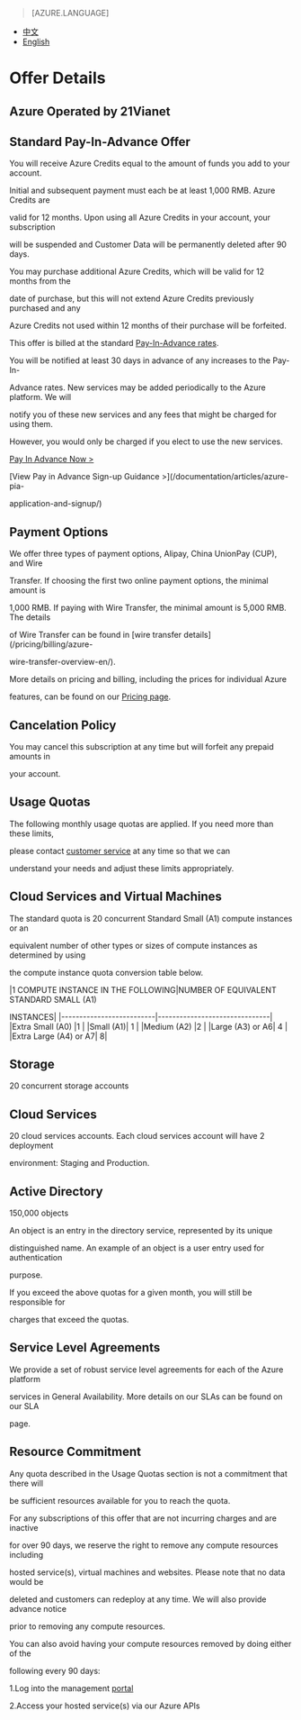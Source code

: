 <properties
	pageTitle="Offer Details"
    description="Offer Details - Standard Pay-In-Advance Offer"
    services=""
    documentationCenter=""
    authors=""
    manager=""
    editor=""
    tags=""/>

<tags ms.service="legal-en" ms.date="" wacn.date="" wacn.lang="en"/>

> [AZURE.LANGUAGE]
- [中文](/offers/ms-mc-arz-33p/)
- [English](/offers/ms-mc-arz-33p-en/)
# Offer Details

## Azure Operated by 21Vianet

## Standard Pay-In-Advance Offer 

You will receive Azure Credits equal to the amount of funds you add to your account. 

Initial and subsequent payment must each be at least 1,000 RMB. Azure Credits are 

valid for 12 months. Upon using all Azure Credits in your account, your subscription 

will be suspended and Customer Data will be permanently deleted after 90 days.

You may purchase additional Azure Credits, which will be valid for 12 months from the 

date of purchase, but this will not extend Azure Credits previously purchased and any 

Azure Credits not used within 12 months of their purchase will be forfeited. 

This offer is billed at the standard [Pay-In-Advance rates](/pricing/overview/).

You will be notified at least 30 days in advance of any increases to the Pay-In-

Advance rates. New services may be added periodically to the Azure platform. We will 

notify you of these new services and any fees that might be charged for using them. 

However, you would only be charged if you elect to use the new services.

[Pay In Advance Now >](/pricing/pia/)

[View Pay in Advance Sign-up Guidance >](/documentation/articles/azure-pia-

application-and-signup/)

## Payment Options

We offer three types of payment options, Alipay, China UnionPay (CUP), and Wire 

Transfer. If choosing the first two online payment options, the minimal amount is 

1,000 RMB. If paying with Wire Transfer, the minimal amount is 5,000 RMB. The details 

of Wire Transfer can be found in [wire transfer details](/pricing/billing/azure-

wire-transfer-overview-en/). 


More details on pricing and billing, including the prices for individual Azure 

features, can be found on our [Pricing page](/pricing/overview/).

## Cancelation Policy

You may cancel this subscription at any time but will forfeit any prepaid amounts in 

your account.

## Usage Quotas

The following monthly usage quotas are applied. If you need more than these limits, 

please contact [customer service](/support/contact/) at any time so that we can 

understand your needs and adjust these limits appropriately.

## Cloud Services and Virtual Machines

The standard quota is 20 concurrent Standard Small (A1) compute instances or an 

equivalent number of other types or sizes of compute instances as determined by using 

the compute instance quota conversion table below.


|1 COMPUTE INSTANCE IN THE FOLLOWING|NUMBER OF EQUIVALENT STANDARD SMALL (A1) 

INSTANCES|
|--------------------------|-------------------------------|
|Extra Small (A0) |1 |
|Small (A1)| 1 |
|Medium (A2) |2 |
|Large (A3) or A6| 4 |
|Extra Large (A4) or A7| 8| 

## Storage

20 concurrent storage accounts

## Cloud Services

20 cloud services accounts. Each cloud services account will have 2 deployment 

environment: Staging and Production.

## Active Directory

150,000 objects

An object is an entry in the directory service, represented by its unique 

distinguished name. An example of an object is a user entry used for authentication 

purpose.

If you exceed the above quotas for a given month, you will still be responsible for 

charges that exceed the quotas. 

## Service Level Agreements

We provide a set of robust service level agreements for each of the Azure platform 

services in General Availability. More details on our SLAs can be found on our SLA 

page. 

## Resource Commitment

Any quota described in the Usage Quotas section is not a commitment that there will 

be sufficient resources available for you to reach the quota.

For any subscriptions of this offer that are not incurring charges and are inactive 

for over 90 days, we reserve the right to remove any compute resources including 

hosted service(s), virtual machines and websites. Please note that no data would be 

deleted and customers can redeploy at any time. We will also provide advance notice 

prior to removing any compute resources.

You can also avoid having your compute resources removed by doing either of the 

following every 90 days:

 1.Log into the management [portal](https://manage.windowsazure.cn/)
 
 2.Access your hosted service(s) via our Azure APIs
